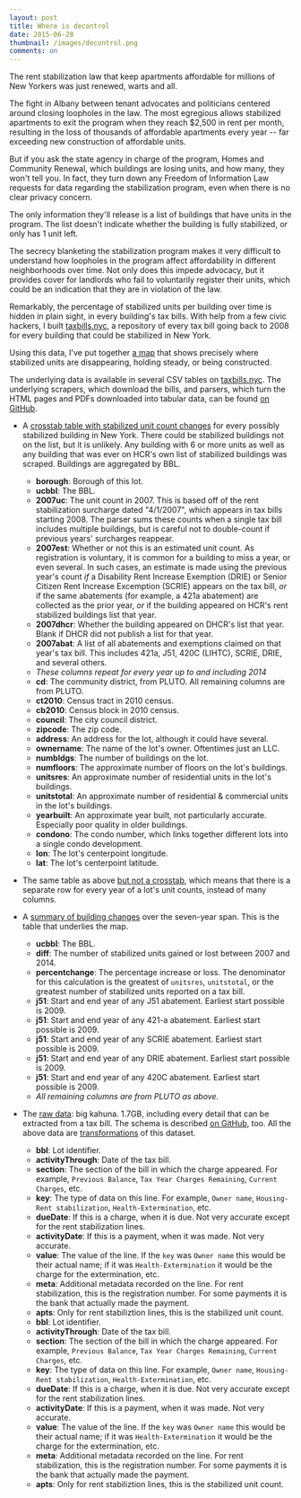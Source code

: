 ```yaml
---
layout: post
title: Where is decontrol
date: 2015-06-28
thumbnail: /images/decontrol.png
comments: on
---
```


The rent stabilization law that keep apartments affordable for millions of New
Yorkers was just renewed, warts and all.

The fight in Albany between tenant advocates and politicians centered around
closing loopholes in the law.  The most egregious allows stabilized apartments
to exit the program when they reach $2,500 in rent per month, resulting in the
loss of thousands of affordable apartments every year -- far exceeding new
construction of affordable units.

But if you ask the state agency in charge of the program, Homes and Community
Renewal, which buildings are losing units, and how many, they won't tell you.
In fact, they turn down any Freedom of Information Law requests for data
regarding the stabilization program, even when there is no clear privacy
concern.

The only information they'll release is a list of buildings that have units in
the program.  The list doesn't indicate whether the building is fully
stabilized, or only has 1 unit left.

The secrecy blanketing the stabilization program makes it very difficult to
understand how loopholes in the program affect affordability in different
neighborhoods over time.  Not only does this impede advocacy, but it provides
cover for landlords who fail to voluntarily register their units, which could
be an indication that they are in violation of the law.

Remarkably, the percentage of stabilized units per building over time is hidden
in plain sight, in every building's tax bills.  With help from a few civic
hackers, I built [taxbills.nyc](http://taxbills.nyc), a repository of every tax
bill going back to 2008 for every building that could be stabilized in New
York.

Using this data, I've put together [a
map](https://docker4data.cartodb.com/viz/766a0f32-1ea1-11e5-b267-0e49835281d6/public_map)
that shows precisely where stabilized units are disappearing, holding steady,
or being constructed.

The underlying data is available in several CSV tables on
[taxbills.nyc](http://taxbills.nyc).  The underlying scrapers, which download
the bills, and parsers, which turn the HTML pages and PDFs downloaded into
tabular data, can be found [on
GitHub](http://github.com/talos/nyc-stabilization-unit-counts).

* A [crosstab table with stabilized unit count
  changes](http://taxbills.nyc/joined.csv) for every possibly stabilized
  building in New York.  There could  be stabilized buildings not on the list,
  but it is unlikely.  Any building with 6 or more units as well as any building
  that was ever on HCR's own list of stabilized buildings was scraped.  Buildings
  are aggregated by BBL.
  - __borough__: Borough of this lot.
  - __ucbbl__: The BBL.
  - __2007uc__: The unit count in 2007.  This is based off of the rent
    stabilization surcharge dated "4/1/2007", which appears in tax bills
    starting 2008.  The parser sums these counts when a single tax bill
    includes multiple buildings, but is careful not to double-count if previous
    years' surcharges reappear.
  - __2007est__: Whether or not this is an estimated unit count.  As
    registration is voluntary, it is common for a building to miss a year, or
    even several.  In such cases, an estimate is made using the previous year's
    count *if* a Disability Rent Increase Exemption (DRIE) or Senior Citizen
    Rent Increase Excemption (SCRIE) appears on the tax bill, *or* if the same
    abatements (for example, a 421a abatement) are collected as the prior year,
    *or* if the building appeared on HCR's rent stabilized buildings list that
    year.
  - __2007dhcr__: Whether the building appeared on DHCR's list that year.
    Blank if DHCR did not publish a list for that year.
  - __2007abat__: A list of all abatements and exemptions claimed on that
    year's tax bill.  This includes 421a, J51, 420C (LIHTC), SCRIE, DRIE, and
    several others.
  - *These columns repeat for every year up to and including 2014*
  - __cd__: The community district, from PLUTO.  All remaining columns are from
    PLUTO.
  - __ct2010__: Census tract in 2010 census.
  - __cb2010__: Census block in 2010 census.
  - __council__: The city council district.
  - __zipcode__: The zip code.
  - __address__: An address for the lot, although it could have several.
  - __ownername__: The name of the lot's owner.  Oftentimes just an LLC.
  - __numbldgs__: The number of buildings on the lot.
  - __numfloors__: The approximate number of floors on the lot's buildings.
  - __unitsres__: An approximate number of residential units in the lot's
    buildings.
  - __unitstotal__: An approximate number of residential & commercial units in
    the lot's buildings.
  - __yearbuilt__: An approximate year built, not particularly accurate.
    Especially poor quality in older buildings.
  - __condono__: The condo number, which links together different lots into a
    single condo development.
  - __lon__: The lot's centerpoint longitude.
  - __lat__: The lot's centerpoint latitude.

* The same table as above [but not a crosstab](http://taxbills.nyc/joined-nocrosstab.csv),
  which means that there is a separate row for every year of a lot's unit
  counts, instead of many columns.

* A [summary of building changes](http://taxbills.nyc/joined-nocrosstab.csv)
  over the seven-year span.  This is the table that underlies the map.
  - __ucbbl__: The BBL.
  - __diff__: The number of stabilized units gained or lost between 2007 and
    2014.
  - __percentchange__: The percentage increase or loss.  The denominator for
    this calculation is the greatest of `unitsres`, `unitstotal`, or the
    greatest number of stabilized units reported on a tax bill.
  - __j51__: Start and end year of any J51 abatement.  Earliest start possible
    is 2009.
  - __j51__: Start and end year of any 421-a abatement.  Earliest start possible
    is 2009.
  - __j51__: Start and end year of any SCRIE abatement.  Earliest start possible
    is 2009.
  - __j51__: Start and end year of any DRIE abatement.  Earliest start possible
    is 2009.
  - __j51__: Start and end year of any 420C abatement.  Earliest start possible
    is 2009.
  - *All remaining columns are from PLUTO as above.*

* The [raw data](http://taxbills.nyc/rawdata.csv): big kahuna.  1.7GB,
  including every detail that can be extracted from a tax bill.  The schema is
  described [on GitHub](https://github.com/talos/nyc-stabilization-unit-counts#to-parse-the-raw-data-into-a-csv), too.  All the above data are [transformations](https://github.com/talos/nyc-stabilization-unit-counts/blob/master/cross-tab-rs-counts.sql) of this dataset.
  - __bbl__: Lot identifier.
  - __activityThrough__: Date of the tax bill.
  - __section__: The section of the bill in which the charge appeared.  For
    example, `Previous Balance`, `Tax Year Charges Remaining`, `Current Charges`,
    etc.
  - __key__: The type of data on this line.  For example, `Owner name`,
    `Housing-Rent stabilization`, `Health-Extermination`, etc.
  - __dueDate__: If this is a charge, when it is due.  Not very accurate except
    for the rent stabilization lines.
  - __activityDate__: If this is a payment, when it was made.  Not very accurate.
  - __value__: The value of the line.  If the `key` was `Owner name` this would
    be their actual name; if it was `Health-Extermination` it would be the charge
    for the extermination, etc.
  - __meta__: Additional metadata recorded on the line.  For rent stabilization,
    this is the registration number.  For some payments it is the bank that
    actually made the payment.
  - __apts__: Only for rent stabiliztion lines, this is the stabilized unit
    count.
  - __bbl__: Lot identifier.
  - __activityThrough__: Date of the tax bill.
  - __section__: The section of the bill in which the charge appeared.  For
    example, `Previous Balance`, `Tax Year Charges Remaining`, `Current Charges`,
    etc.
  - __key__: The type of data on this line.  For example, `Owner name`,
    `Housing-Rent stabilization`, `Health-Extermination`, etc.
  - __dueDate__: If this is a charge, when it is due.  Not very accurate except
    for the rent stabilization lines.
  - __activityDate__: If this is a payment, when it was made.  Not very accurate.
  - __value__: The value of the line.  If the `key` was `Owner name` this would
    be their actual name; if it was `Health-Extermination` it would be the charge
    for the extermination, etc.
  - __meta__: Additional metadata recorded on the line.  For rent stabilization,
    this is the registration number.  For some payments it is the bank that
    actually made the payment.
  - __apts__: Only for rent stabiliztion lines, this is the stabilized unit
    count.
